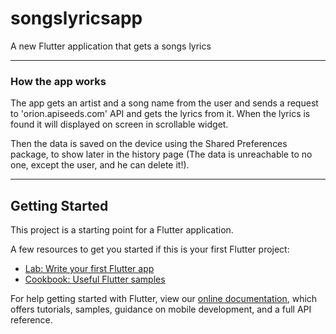 # songslyricsapp

A new Flutter application that gets a songs lyrics
***
### How the app works
The app gets an artist and a song name from the user and sends a request to 'orion.apiseeds.com' API and gets the lyrics from it.
When the lyrics is found it will displayed on screen in scrollable widget.

Then the data is saved on the device using the Shared Preferences package, to show later in the history page (The data is unreachable to no one, except the user, and he can delete it!).
***
## Getting Started

This project is a starting point for a Flutter application.

A few resources to get you started if this is your first Flutter project:

- [Lab: Write your first Flutter app](https://flutter.dev/docs/get-started/codelab)
- [Cookbook: Useful Flutter samples](https://flutter.dev/docs/cookbook)

For help getting started with Flutter, view our
[online documentation](https://flutter.dev/docs), which offers tutorials,
samples, guidance on mobile development, and a full API reference.
